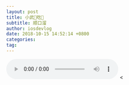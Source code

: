 ```yaml
---
layout: post
title: 小武🐊吃🐒
subtitle: 顺口溜
author: iosdevlog
date: 2018-10-15 14:52:14 +0800
categories: 
tag: 
---
```


<audio controls="controls">
  <source src="https://raw.githubusercontent.com/growth15/growth15.github.io/master/images/2018/10/16/china_soccer.mp4" type="audio/mpeg" />
您的浏览器不支持播放音频
</audio>
<
